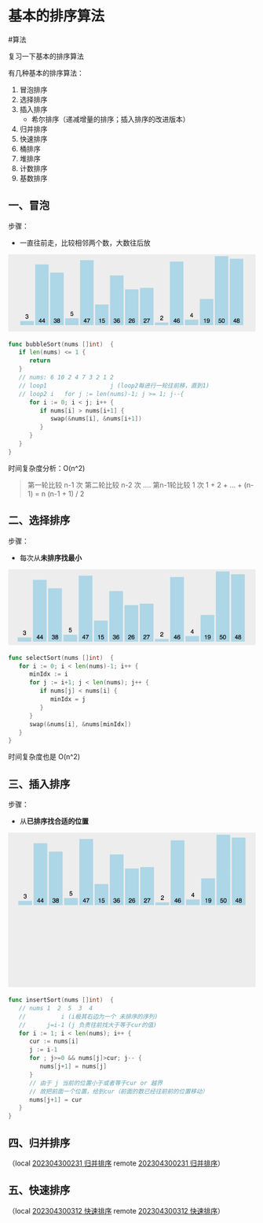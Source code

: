 # 基本的排序算法

<!--more-->


#算法 

复习一下基本的排序算法

有几种基本的排序算法：
1. 冒泡排序
2. 选择排序
3. 插入排序
	- 希尔排序（递减增量的排序；插入排序的改进版本）
4. 归并排序
5. 快速排序
6. 桶排序
7. 堆排序
8. 计数排序
9. 基数排序


## 一、冒泡
步骤：
- 一直往前走，比较相邻两个数，大数往后放

![](images/posts/bubbleSort.gif)

```go
func bubbleSort(nums []int)  {  
   if len(nums) <= 1 {  
      return  
   }  
   // nums: 6 10 2 4 7 3 2 1 2  
   // loop1                  j (loop2每进行一轮往前移，直到1)  
   // loop2 i   for j := len(nums)-1; j >= 1; j--{  
      for i := 0; i < j; i++ {  
         if nums[i] > nums[i+1] {  
            swap(&nums[i], &nums[i+1])  
         }  
      }  
   }  
}
```

时间复杂度分析：O(n^2)
> 第一轮比较 n-1 次
> 第二轮比较 n-2 次
> ....
> 第n-1轮比较 1 次
> 1 + 2 + ... + (n-1) = n (n-1 + 1) / 2


## 二、选择排序 
步骤：
- 每次从**未排序找最小**

![](images/posts/selectionSort.gif)

```go
func selectSort(nums []int)  {  
   for i := 0; i < len(nums)-1; i++ {  
      minIdx := i  
      for j := i+1; j < len(nums); j++ {  
         if nums[j] < nums[i] {  
            minIdx = j  
         }  
      }  
      swap(&nums[i], &nums[minIdx])  
   }  
}
```
时间复杂度也是 O(n^2)

## 三、插入排序
步骤：
- 从**已排序找合适的位置**

![](images/posts/insertionSort.gif)

```go
func insertSort(nums []int)  {  
   // nums 1  2  5  3  4  
   //          i (i极其右边为一个 未排序的序列)  
   //      j=i-1 (j 负责往前找大于等于cur的值)  
   for i := 1; i < len(nums); i++ {  
      cur := nums[i]  
      j := i-1  
      for ; j>=0 && nums[j]>cur; j-- {  
         nums[j+1] = nums[j]  
      }  
      // 由于 j 当前的位置小于或者等于cur or 越界  
      // 故把前面一个位置，给到cur（前面的数已经往前前的位置移动）  
      nums[j+1] = cur  
   }  
}
```

## 四、归并排序

（local [202304300231 归并排序](content/posts/algorithm/202304300231%20归并排序.md) remote [202304300231 归并排序](http://honghuiqiang.com/202304300231-%E5%BD%92%E5%B9%B6%E6%8E%92%E5%BA%8F)）

## 五、快速排序

（local [202304300312 快速排序](content/posts/algorithm/202304300312%20快速排序.md) remote [202304300312 快速排序](http://honghuiqiang.com/202304300312-%E5%BF%AB%E9%80%9F%E6%8E%92%E5%BA%8F)）
